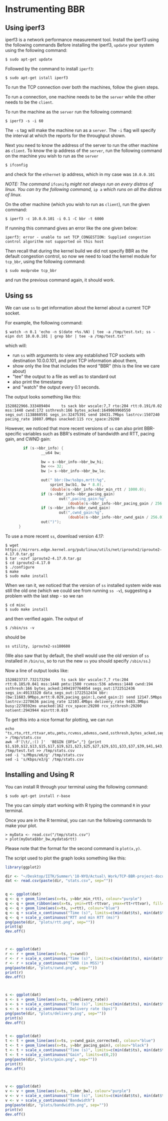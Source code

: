 # Instrumenting BBR

## Using iperf3

iperf3 is a network performance measurement tool. Install the iperf3
using the following commands
Before installing the iperf3, `update` your system using the following
command:

```
$ sudo apt-get update
```

Followed by the command to install `iperf3`:

```
$ sudo apt-get istall iperf3
```

To run the TCP connection over both the machines, follow the given
steps.

To run a connection, one machine needs to be the `server` while the
other needs to be the `client`.

To run the machine as the `server` run the following command:

```
$ iperf3 -s -i 60
```

The `-s` tag will make the machine run as a `server`. The `-i` flag will
specify the interval at which the reports for the throughput shown.

Next you need to know the address of the server to run the other machine
as `client`. To know the ip address of the `server`, run the following
command on the machine you wish to run as the `server`

```
$ ifconfig
```

and check for the `ethernet` ip address, which in my case was
`10.0.0.101`

*NOTE: The command* `ifconifg` *might not always run on every distros of
linux. You can try the following command,* `ip a` *which runs on all the
distros of linux.*

On the other machine (which you wish to run as `client`), run the given
command:

```
$ iperf3 -c 10.0.0.101 -i 0.1 -C bbr -t 6000
```

If running this command gives an error like the one given below:

```
iperf3: error - unable to set TCP_CONGESTION: Supplied congestion control algorithm not supported on this host
```

Then recall that during the kernel build we did not specify BBR as the
default congestion control, so now we need to load the kernel module for
`tcp_bbr`, using the following command:

```
$ sudo modprobe tcp_bbr
```

and run the previous command again, it should work.

## Using ss

We can use `ss` to get information about the kernel about a current TCP
socket.

For example, the following command:

```
$ watch -n 0.1 'echo -n $(date +%s.%N) | tee -a /tmp/test.txt; ss -eipn dst 10.0.0.101 | grep bbr | tee -a /tmp/test.txt'
```

which will:

* run `ss` with arguments to view any established TCP sockets with
	destination 10.0.0.101, and print TCP information about them,
* show only the line that includes the word "BBR" (this is the line we care about)
* "tee" the output to a file as well as to standard out
* also print the timestamp
* and "watch" the output every 0.1 seconds.

The output looks something like this:

```
1528822966.333489404	 ts sack bbr wscale:7,7 rto:204 rtt:0.191/0.02 mss:1448 cwnd:172 ssthresh:166 bytes_acked:1649069960550 segs_out:1138860591 segs_in:32475391 send 10431.7Mbps lastrcv:1507240 pacing_rate 10807.0Mbps unacked:115 rcv_space:29200
```

However, we noticed that more recent versions of `ss` can also print
BBR-specific variables such as BBR's estimate of bandwidth and RTT,
pacing gain, and CWND gain:

```c
        if (s->bbr_info) {
                __u64 bw;

                bw = s->bbr_info->bbr_bw_hi;
                bw <<= 32;
                bw |= s->bbr_info->bbr_bw_lo;

                out(" bbr:(bw:%sbps,mrtt:%g",
                    sprint_bw(b1, bw * 8.0),
                    (double)s->bbr_info->bbr_min_rtt / 1000.0);
                if (s->bbr_info->bbr_pacing_gain)
                        out(",pacing_gain:%g",
                            (double)s->bbr_info->bbr_pacing_gain / 256.0);
                if (s->bbr_info->bbr_cwnd_gain)
                        out(",cwnd_gain:%g",
                            (double)s->bbr_info->bbr_cwnd_gain / 256.0);
                out(")");
      }
```

To use a more recent `ss`, download version 4.17:

```
$ wget https://mirrors.edge.kernel.org/pub/linux/utils/net/iproute2/iproute2-4.17.0.tar.gz
$ tar -xzvf iproute2-4.17.0.tar.gz
$ cd iproute2-4.17.0
$ ./configure
$ make
$ sudo make install
```

When we ran it, we noticed that the version of `ss` installed system
wide was still the old one (which we could see from running `ss -v`),
suggesting a problem with the last step - so we ran

```
$ cd misc
$ sudo make install
```

and then verified again. The output of

```
$ /sbin/ss -v
```

should be

```
ss utility, iproute2-ss180608
```

(We also saw that by default, the shell would use the old version of
`ss` installed in `/bin/ss`, so to run the new `ss` you should specify
`/sbin/ss`.)

Now a line of output looks like:

```
1528823737.732173294	 ts sack bbr wscale:7,7 rto:204 rtt:0.185/0.041 mss:1448 pmtu:1500 rcvmss:536 advmss:1448 cwnd:194 ssthresh:166 bytes_acked:2494197764054 segs_out:1722512436 segs_in:49133320 data_segs_out:1722512434 bbr:(bw:11683.9Mbps,mrtt:0.029,pacing_gain:1,cwnd_gain:2) send 12147.5Mbps lastrcv:2278636 pacing_rate 12103.4Mbps delivery_rate 9483.3Mbps busy:2278592ms unacked:162 rcv_space:29200 rcv_ssthresh:29200 notsent:2943944 minrtt:0.019
```

To get this into a nice format for plotting, we can run

```
echo "ts,rto,rtt,rttvar,mtu,pmtu,rcvmss,advmss,cwnd,ssthresh,bytes_acked,segs_out,segs_in,data_segs_out,bbr_bw,bbr_min_rtt,bbr_pacing_gain,bbr_cwnd_gain,send,last_recv,pacing_rate,delivery_rate,busy,unacked" > /tmp/stats.csv
awk -F'[\t/,:() ]'  'BEGIN {OFS=","} {print $1,$10,$12,$13,$15,$17,$19,$21,$23,$25,$27,$29,$31,$33,$37,$39,$41,$43,$46,$48,$50,$52,$54,$56}' /tmp/test.txt >> /tmp/stats.csv
sed -i 's/Mbps/e6/g' /tmp/stats.csv
sed -i 's/Kbps/e3/g' /tmp/stats.csv
```

## Installing and Using R

You can install R through your terminal using the following command:

```
$ sudo apt-get install r-base
```

The you can simply start working with R typing the command `R` in your
terminal.

Once you are in the R terminal, you can run the following commands to
make your plot.

```
> myData <- read.csv("/tmp/stats.csv")
> plot(myData$bbr_bw,mydata$rtt)
```

Please note that the format for the second command is `plot(x,y)`.

The script used to plot the graph looks something like this:

```R
library(ggplot2)

dir <- "~/Desktop/IITK/Summer\'18-NYO/Actual\ Work/TCP-BBR-project-documentation/results/"
dat <- read.csv(paste(dir, "stats.csv", sep=""))


q <- ggplot(dat)
q <- q + geom_line(aes(x=ts, y=bbr_min_rtt), colour="purple")
q <- q + geom_ribbon(aes(x=ts, ymin=rtt-rttvar, ymax=rtt+rttvar), fill="blue", alpha=0.25)
q <- q + geom_line(aes(x=ts, y=rtt), colour="blue")
q <- q + scale_x_continuous("Time (s)", limits=c(min(dat$ts), min(dat$ts)+60))
q <- q + scale_y_continuous("RTT and min RTT (ms)")
png(paste(dir, "plots/rtt.png", sep=""))
print(q)
dev.off()



r <- ggplot(dat)
r <- r + geom_line(aes(x=ts, y=cwnd))
r <- r + scale_x_continuous("Time (s)", limits=c(min(dat$ts), min(dat$ts)+60))
r <- r + scale_y_continuous("CWND (in MSS)")
png(paste(dir, "plots/cwnd.png", sep=""))
print(r)
dev.off()



s <- ggplot(dat)
s <- s + geom_line(aes(x=ts, y=delivery_rate))
s <- s + scale_x_continuous("Time (s)", limits=c(min(dat$ts), min(dat$ts)+60))
s <- s + scale_y_continuous("Delivery rate (bps)")
png(paste(dir, "plots/delivery.png", sep=""))
print(s)
dev.off()


t <- ggplot(dat)
t <- t + geom_line(aes(x=ts, y=cwnd_gain_corrected), colour="blue")
t <- t + geom_line(aes(x=ts, y=bbr_pacing_gain), colour="black")
t <- t + scale_x_continuous("Time (s)", limits=c(min(dat$ts), min(dat$ts)+60))
t <- t + scale_y_continuous("Gain", limits=c(0,2))
png(paste(dir, "plots/gain.png", sep=""))
print(t)
dev.off()



v <- ggplot(dat)
v <- v + geom_line(aes(x=ts, y=bbr_bw), colour="purple")
v <- v + scale_x_continuous("Time (s)", limits=c(min(dat$ts), min(dat$ts)+60))
v <- v + scale_y_continuous("Bandwidth")
png(paste(dir, "plots/bandwidth.png", sep=""))
print(v)
dev.off()
```


